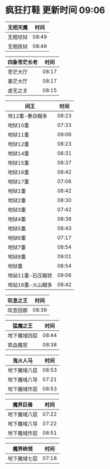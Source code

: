 # 疯狂打鞋 更新时间 09:06

| 无相天魔   | 时间    |
|--------|-------|
| 无相坟狱 | 08:49 |
| 无相炼狱 | 08:49 |

| 四象苍茫长老   | 时间    |
|--------|-------|
| 苍茫大厅 | 08:17 |
| 基茫大厅 | 08:17 |
| 虚无之关 | 08:15 |

| 间王   | 时间    |
|--------|-------|
| 地12重-春白糊多 | 08:23 |
| 地狱10重 | 07:33 |
| 地狱11重 | 09:06 |
| 地狱12重 | 08:23 |
| 地狱14重 | 08:31 |
| 地狱15重 | 08:37 |
| 地狱16重 | 08:42 |
| 地狱17重 | 07:06 |
| 地狱1重 | 08:42 |
| 地狱2重 | 08:30 |
| 地狱3重 | 07:42 |
| 地狱4重 | 08:38 |
| 地狱5重 | 08:43 |
| 地狱6重 | 07:17 |
| 地狱7重 | 08:54 |
| 地狱8重 | 09:01 |
| 地狱重 | 08:54 |
| 地站11重-石压糊状 | 09:06 |
| 地站16重-火山糊多 | 08:42 |

| 叹息之王   | 时间    |
|--------|-------|
| 叹息回廊 | 08:39 |

| 猛魔之王   | 时间    |
|--------|-------|
| 地下魔域四层 | 08:44 |
| 铁血魔宫 | 08:38 |

| 鬼火人马   | 时间    |
|--------|-------|
| 地下魔域八层 | 08:53 |
| 地下魔域八导 | 07:21 |
| 地下魔域作层 | 08:53 |

| 魔界巨兽   | 时间    |
|--------|-------|
| 地下魔域八层 | 07:22 |
| 地下魔域八导 | 07:22 |
| 地下魔域作层 | 08:51 |

| 魔界统领   | 时间    |
|--------|-------|
| 地下魔域七层 | 07:18 |
